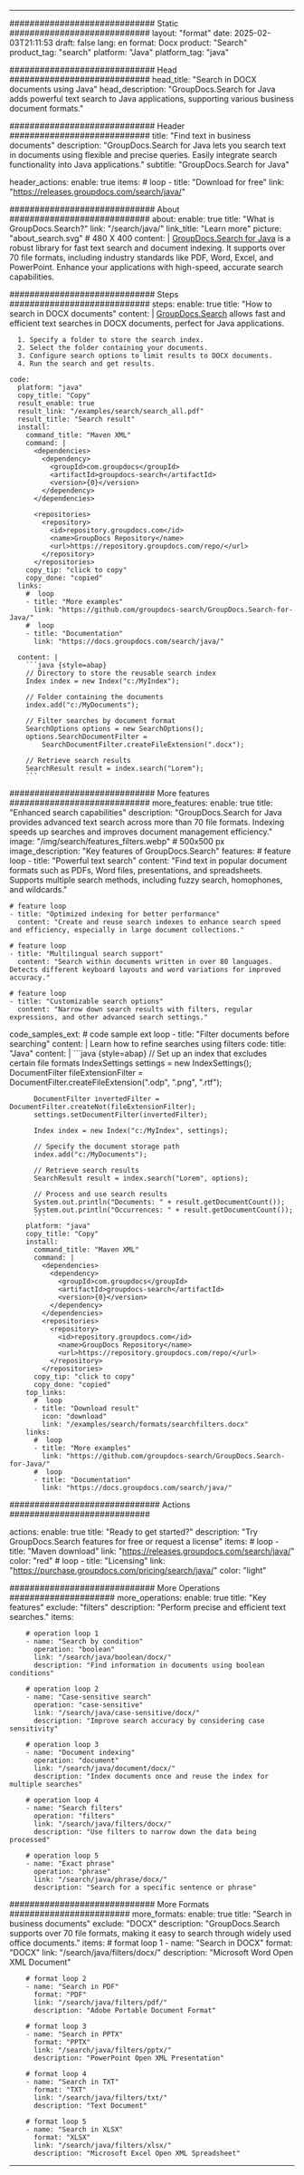 
---
############################# Static ############################
layout: "format"
date:  2025-02-03T21:11:53
draft: false
lang: en
format: Docx
product: "Search"
product_tag: "search"
platform: "Java"
platform_tag: "java"

############################# Head ############################
head_title: "Search in DOCX documents using Java"
head_description: "GroupDocs.Search for Java adds powerful text search to Java applications, supporting various business document formats."

############################# Header ############################
title: "Find text in business documents" 
description: "GroupDocs.Search for Java lets you search text in documents using flexible and precise queries. Easily integrate search functionality into Java applications."
subtitle: "GroupDocs.Search for Java" 

header_actions:
  enable: true
  items:
    #  loop
    - title: "Download for free"
      link: "https://releases.groupdocs.com/search/java/"
      
############################# About ############################
about:
    enable: true
    title: "What is GroupDocs.Search?"
    link: "/search/java/"
    link_title: "Learn more"
    picture: "about_search.svg" # 480 X 400
    content: |
       [GroupDocs.Search for Java](/search/java/) is a robust library for fast text search and document indexing. It supports over 70 file formats, including industry standards like PDF, Word, Excel, and PowerPoint. Enhance your applications with high-speed, accurate search capabilities.

############################# Steps ############################
steps:
    enable: true
    title: "How to search in DOCX documents"
    content: |
      [GroupDocs.Search](/search/java/) allows fast and efficient text searches in DOCX documents, perfect for Java applications.
      
      1. Specify a folder to store the search index.
      2. Select the folder containing your documents.
      3. Configure search options to limit results to DOCX documents.
      4. Run the search and get results.
   
    code:
      platform: "java"
      copy_title: "Copy"
      result_enable: true
      result_link: "/examples/search/search_all.pdf"
      result_title: "Search result"
      install:
        command_title: "Maven XML"
        command: |
          <dependencies>
            <dependency>
              <groupId>com.groupdocs</groupId>
              <artifactId>groupdocs-search</artifactId>
              <version>{0}</version>
            </dependency>
          </dependencies>

          <repositories>
            <repository>
              <id>repository.groupdocs.com</id>
              <name>GroupDocs Repository</name>
              <url>https://repository.groupdocs.com/repo/</url>
            </repository>
          </repositories>
        copy_tip: "click to copy"
        copy_done: "copied"
      links:
        #  loop
        - title: "More examples"
          link: "https://github.com/groupdocs-search/GroupDocs.Search-for-Java/"
        #  loop
        - title: "Documentation"
          link: "https://docs.groupdocs.com/search/java/"
          
      content: |
        ```java {style=abap}
        // Directory to store the reusable search index
        Index index = new Index("c:/MyIndex");

        // Folder containing the documents
        index.add("c:/MyDocuments");

        // Filter searches by document format
        SearchOptions options = new SearchOptions();
        options.SearchDocumentFilter = 
            SearchDocumentFilter.createFileExtension(".docx");

        // Retrieve search results
        SearchResult result = index.search("Lorem");
        ```            

############################# More features ############################
more_features:
  enable: true
  title: "Enhanced search capabilities"
  description: "GroupDocs.Search for Java provides advanced text search across more than 70 file formats. Indexing speeds up searches and improves document management efficiency."
  image: "/img/search/features_filters.webp" # 500x500 px
  image_description: "Key features of GroupDocs.Search"
  features:
    # feature loop
    - title: "Powerful text search"
      content: "Find text in popular document formats such as PDFs, Word files, presentations, and spreadsheets. Supports multiple search methods, including fuzzy search, homophones, and wildcards."

    # feature loop
    - title: "Optimized indexing for better performance"
      content: "Create and reuse search indexes to enhance search speed and efficiency, especially in large document collections."

    # feature loop
    - title: "Multilingual search support"
      content: "Search within documents written in over 80 languages. Detects different keyboard layouts and word variations for improved accuracy."

    # feature loop
    - title: "Customizable search options"
      content: "Narrow down search results with filters, regular expressions, and other advanced search settings."
      
  code_samples_ext:
    # code sample ext loop
    - title: "Filter documents before searching"
      content: |
        Learn how to refine searches using filters
      code:
        title: "Java"
        content: |
          ```java {style=abap}
          // Set up an index that excludes certain file formats
          IndexSettings settings = new IndexSettings();
          DocumentFilter fileExtensionFilter = 
            DocumentFilter.createFileExtension(".odp", ".png", ".rtf");

          DocumentFilter invertedFilter = DocumentFilter.createNot(fileExtensionFilter);
          settings.setDocumentFilter(invertedFilter);

          Index index = new Index("c:/MyIndex", settings);
              
          // Specify the document storage path
          index.add("c:/MyDocuments");

          // Retrieve search results
          SearchResult result = index.search("Lorem", options);
          
          // Process and use search results
          System.out.println("Documents: " + result.getDocumentCount());
          System.out.println("Occurrences: " + result.getDocumentCount());
          ```
        platform: "java"
        copy_title: "Copy"
        install:
          command_title: "Maven XML"
          command: |
            <dependencies>
              <dependency>
                <groupId>com.groupdocs</groupId>
                <artifactId>groupdocs-search</artifactId>
                <version>{0}</version>
              </dependency>
            </dependencies>
            <repositories>
              <repository>
                <id>repository.groupdocs.com</id>
                <name>GroupDocs Repository</name>
                <url>https://repository.groupdocs.com/repo/</url>
              </repository>
            </repositories>
          copy_tip: "click to copy"
          copy_done: "copied"
        top_links:
          #  loop
          - title: "Download result"
            icon: "download"
            link: "/examples/search/formats/searchfilters.docx"
        links:
          #  loop
          - title: "More examples"
            link: "https://github.com/groupdocs-search/GroupDocs.Search-for-Java/"
          #  loop
          - title: "Documentation"
            link: "https://docs.groupdocs.com/search/java/"
            

            


############################## Actions ############################

actions:
  enable: true
  title: "Ready to get started?"
  description: "Try GroupDocs.Search features for free or request a license"
  items:
    #  loop
    - title: "Maven download"
      link: "https://releases.groupdocs.com/search/java/"
      color: "red"
        #  loop
    - title: "Licensing"
      link: "https://purchase.groupdocs.com/pricing/search/java/"
      color: "light"


############################# More Operations #####################
more_operations:
    enable: true
    title: "Key features"
    exclude: "filters"
    description: "Perform precise and efficient text searches."
    items: 
          
        # operation loop 1
        - name: "Search by condition"
          operation: "boolean"
          link: "/search/java/boolean/docx/"
          description: "Find information in documents using boolean conditions"

        # operation loop 2
        - name: "Case-sensitive search"
          operation: "case-sensitive"
          link: "/search/java/case-sensitive/docx/"
          description: "Improve search accuracy by considering case sensitivity"

        # operation loop 3
        - name: "Document indexing"
          operation: "document"
          link: "/search/java/document/docx/"
          description: "Index documents once and reuse the index for multiple searches"

        # operation loop 4
        - name: "Search filters"
          operation: "filters"
          link: "/search/java/filters/docx/"
          description: "Use filters to narrow down the data being processed"

        # operation loop 5
        - name: "Exact phrase"
          operation: "phrase"
          link: "/search/java/phrase/docx/"
          description: "Search for a specific sentence or phrase"
          
        
          
############################# More Formats ########################
more_formats:
    enable: true
    title: "Search in business documents"
    exclude: "DOCX"
    description: "GroupDocs.Search supports over 70 file formats, making it easy to search through widely used office documents."
    items: 
        # format loop 1
        - name: "Search in DOCX"
          format: "DOCX"
          link: "/search/java/filters/docx/"
          description: "Microsoft Word Open XML Document"
          
        # format loop 2
        - name: "Search in PDF"
          format: "PDF"
          link: "/search/java/filters/pdf/"
          description: "Adobe Portable Document Format"
          
        # format loop 3
        - name: "Search in PPTX"
          format: "PPTX"
          link: "/search/java/filters/pptx/"
          description: "PowerPoint Open XML Presentation"

        # format loop 4
        - name: "Search in TXT"
          format: "TXT"
          link: "/search/java/filters/txt/"
          description: "Text Document"
          
        # format loop 5
        - name: "Search in XLSX"
          format: "XLSX"
          link: "/search/java/filters/xlsx/"
          description: "Microsoft Excel Open XML Spreadsheet"
  

---